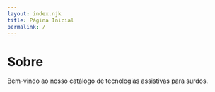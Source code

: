 ```yaml
---
layout: index.njk
title: Página Inicial
permalink: /
---
```


# Sobre
Bem-vindo ao nosso catálogo de tecnologias assistivas para surdos.
